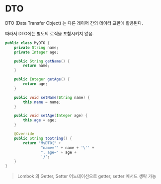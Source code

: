 # DTO
DTO (Data Transfer Object) 는 다른 레이어 간의 데이터 교환에 활용된다.

따라서 DTO에는 별도의 로직을 포함시키지 않음.

```java
public class MyDTO {
    private String name;
    private Integer age;

    public String getName() {
        return name;
    }

    public Integer getAge() {
        return age;
    }

    public void setName(String name) {
        this.name = name;
    }

    public void setAge(Integer age) {
        this.age = age;
    }

    @Override
    public String toString() {
        return "MyDTO{" +
                "name='" + name + '\'' +
                ", age=" + age +
                '}';
    }
}
```

> Lombok 의 Getter, Setter 어노테이션으로 getter, setter 메서드 생략 가능